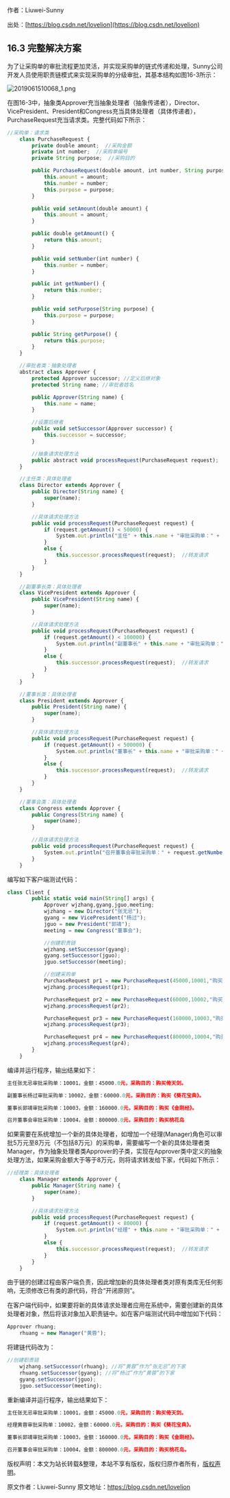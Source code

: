 

  
作者：Liuwei-Sunny

出处：[https://blog.csdn.net/lovelion](https://blog.csdn.net/lovelion)

## 16.3 完整解决方案

为了让采购单的审批流程更加灵活，并实现采购单的链式传递和处理，Sunny公司开发人员使用职责链模式来实现采购单的分级审批，其基本结构如图16-3所示：

![2019061510068_1.png](https://gitee.com/hezhiyuan007/java-study/raw/master/images/DesignMode2/c5908b78-dd1a-4f4c-babc-25115c73c375.png)

在图16-3中，抽象类Approver充当抽象处理者（抽象传递者），Director、VicePresident、President和Congress充当具体处理者（具体传递者），PurchaseRequest充当请求类。完整代码如下所示：

```js 
//采购单：请求类
    class PurchaseRequest {
        private double amount;  //采购金额
        private int number;  //采购单编号
        private String purpose;  //采购目的

        public PurchaseRequest(double amount, int number, String purpose) {
            this.amount = amount;
            this.number = number;
            this.purpose = purpose;
        }

        public void setAmount(double amount) {
            this.amount = amount;
        }

        public double getAmount() {
            return this.amount;
        }

        public void setNumber(int number) {
            this.number = number;
        }

        public int getNumber() {
            return this.number;
        }

        public void setPurpose(String purpose) {
            this.purpose = purpose;
        }

        public String getPurpose() {
            return this.purpose;
        }
    }

    //审批者类：抽象处理者
    abstract class Approver {
        protected Approver successor; //定义后继对象
        protected String name; //审批者姓名

        public Approver(String name) {
            this.name = name;
        }

        //设置后继者
        public void setSuccessor(Approver successor) {
            this.successor = successor;
        }

        //抽象请求处理方法
        public abstract void processRequest(PurchaseRequest request);
    }

    //主任类：具体处理者
    class Director extends Approver {
        public Director(String name) {
            super(name);
        }

        //具体请求处理方法
        public void processRequest(PurchaseRequest request) {
            if (request.getAmount() < 50000) {
                System.out.println("主任" + this.name + "审批采购单：" + request.getNumber() + "，金额：" + request.getAmount() + "元，采购目的：" + request.getPurpose() + "。");  //处理请求
            }
            else {
                this.successor.processRequest(request);  //转发请求
            }
        }
    }

    //副董事长类：具体处理者
    class VicePresident extends Approver {
        public VicePresident(String name) {
            super(name);
        }

        //具体请求处理方法
        public void processRequest(PurchaseRequest request) {
            if (request.getAmount() < 100000) {
                System.out.println("副董事长" + this.name + "审批采购单：" + request.getNumber() + "，金额：" + request.getAmount() + "元，采购目的：" + request.getPurpose() + "。");  //处理请求
            }
            else {
                this.successor.processRequest(request);  //转发请求
            }
        }
    }

    //董事长类：具体处理者
    class President extends Approver {
        public President(String name) {
            super(name);
        }

        //具体请求处理方法
        public void processRequest(PurchaseRequest request) {
            if (request.getAmount() < 500000) {
                System.out.println("董事长" + this.name + "审批采购单：" + request.getNumber() + "，金额：" + request.getAmount() + "元，采购目的：" + request.getPurpose() + "。");  //处理请求
            }
            else {
                this.successor.processRequest(request);  //转发请求
            }
        }
    }

    //董事会类：具体处理者
    class Congress extends Approver {
        public Congress(String name) {
            super(name);
        }

        //具体请求处理方法
        public void processRequest(PurchaseRequest request) {
            System.out.println("召开董事会审批采购单：" + request.getNumber() + "，金额：" + request.getAmount() + "元，采购目的：" + request.getPurpose() + "。");        //处理请求
        }    
    }
```

编写如下客户端测试代码：


```js 
class Client {
        public static void main(String[] args) {
            Approver wjzhang,gyang,jguo,meeting;
            wjzhang = new Director("张无忌");
            gyang = new VicePresident("杨过");
            jguo = new President("郭靖");
            meeting = new Congress("董事会");

            //创建职责链
            wjzhang.setSuccessor(gyang);
            gyang.setSuccessor(jguo);
            jguo.setSuccessor(meeting);

            //创建采购单
            PurchaseRequest pr1 = new PurchaseRequest(45000,10001,"购买倚天剑");
            wjzhang.processRequest(pr1);

            PurchaseRequest pr2 = new PurchaseRequest(60000,10002,"购买《葵花宝典》");
            wjzhang.processRequest(pr2);

            PurchaseRequest pr3 = new PurchaseRequest(160000,10003,"购买《金刚经》");
            wjzhang.processRequest(pr3);

            PurchaseRequest pr4 = new PurchaseRequest(800000,10004,"购买桃花岛");
            wjzhang.processRequest(pr4);
        }
    }
```

编译并运行程序，输出结果如下：


```js 
主任张无忌审批采购单：10001，金额：45000.0元，采购目的：购买倚天剑。

副董事长杨过审批采购单：10002，金额：60000.0元，采购目的：购买《葵花宝典》。

董事长郭靖审批采购单：10003，金额：160000.0元，采购目的：购买《金刚经》。

召开董事会审批采购单：10004，金额：800000.0元，采购目的：购买桃花岛
```

如果需要在系统增加一个新的具体处理者，如增加一个经理(Manager)角色可以审批5万元至8万元（不包括8万元）的采购单，需要编写一个新的具体处理者类Manager，作为抽象处理者类Approver的子类，实现在Approver类中定义的抽象处理方法，如果采购金额大于等于8万元，则将请求转发给下家，代码如下所示：


```js 
//经理类：具体处理者
    class Manager extends Approver {
        public Manager(String name) {
            super(name);
        }

        //具体请求处理方法
        public void processRequest(PurchaseRequest request) {
            if (request.getAmount() < 80000) {
                System.out.println("经理" + this.name + "审批采购单：" + request.getNumber() + "，金额：" + request.getAmount() + "元，采购目的：" + request.getPurpose() + "。");  //处理请求
            }
            else {
                this.successor.processRequest(request);  //转发请求
            }
        }
    }
```

由于链的创建过程由客户端负责，因此增加新的具体处理者类对原有类库无任何影响，无须修改已有类的源代码，符合“开闭原则”。

在客户端代码中，如果要将新的具体请求处理者应用在系统中，需要创建新的具体处理者对象，然后将该对象加入职责链中。如在客户端测试代码中增加如下代码：

```js 
Approver rhuang;
    rhuang = new Manager("黄蓉");
```

将建链代码改为：


```js 
//创建职责链
    wjzhang.setSuccessor(rhuang); //将“黄蓉”作为“张无忌”的下家
    rhuang.setSuccessor(gyang); //将“杨过”作为“黄蓉”的下家
    gyang.setSuccessor(jguo);
    jguo.setSuccessor(meeting);
```

重新编译并运行程序，输出结果如下：


```js 
主任张无忌审批采购单：10001，金额：45000.0元，采购目的：购买倚天剑。

经理黄蓉审批采购单：10002，金额：60000.0元，采购目的：购买《葵花宝典》。

董事长郭靖审批采购单：10003，金额：160000.0元，采购目的：购买《金刚经》。

召开董事会审批采购单：10004，金额：800000.0元，采购目的：购买桃花岛。
```
  
版权声明：本文为站长转载&整理，本站不享有版权，版权归原作者所有，[版权声明](https://gitee.com/hezhiyuan007/java-notes/raw/master/disclaimer.md)。




原文作者：Liuwei-Sunny 原文地址：https://blog.csdn.net/lovelion